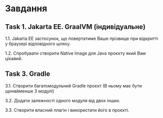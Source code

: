 # Завдання

## Task 1. Jakarta EE. GraalVM (індивідуальне)

1.1. Jakarta EE застосунок, що повертатиме Ваше прізвище при відкритті у браузері відповідного шляху.

1.2. Спробувати створити Native Image для Java проєкту який Вам цікавий.
 
## Task 3. Gradle

3.1. Створити багатомодульний Gradle проєкт (В ньому має бути щонайменше 3 модулі)

3.2. Додати залежності одного модуля від двох інших.

3.3. Створити власний плагін і використати його в проєкті.

